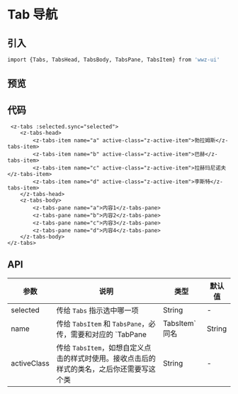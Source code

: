 # Tab 导航

## 引入

```bash
import {Tabs, TabsHead, TabsBody, TabsPane, TabsItem} from 'wwz-ui'
```

## 预览

<ClientOnly>
<tab-demo/>
</ClientOnly>

## 代码

```vue
 <z-tabs :selected.sync="selected">
    <z-tabs-head>
        <z-tabs-item name="a" active-class="z-active-item">勃拉姆斯</z-tabs-item>
        <z-tabs-item name="b" active-class="z-active-item">巴赫</z-tabs-item>
        <z-tabs-item name="c" active-class="z-active-item">拉赫玛尼诺夫</z-tabs-item>
        <z-tabs-item name="d" active-class="z-active-item">李斯特</z-tabs-item>
    </z-tabs-head>
    <z-tabs-body>
        <z-tabs-pane name="a">内容1</z-tabs-pane>
        <z-tabs-pane name="b">内容2</z-tabs-pane>
        <z-tabs-pane name="c">内容3</z-tabs-pane>
        <z-tabs-pane name="d">内容4</z-tabs-pane>
    </z-tabs-body>
</z-tabs>
```

## API

| 参数 | 说明 | 类型 | 默认值 |
| --- | --- | --- | --- |
| selected | 传给 `Tabs` 指示选中哪一项 | String | - |
| name | 传给 `TabsItem` 和 `TabsPane`，必传，需要和对应的 `TabPane | TabsItem`  同名 | String | - |
| activeClass | 传给 `TabsItem`，如想自定义点击的样式时使用。接收点击后的样式的类名，之后你还需要写这个类 | String | - | 







